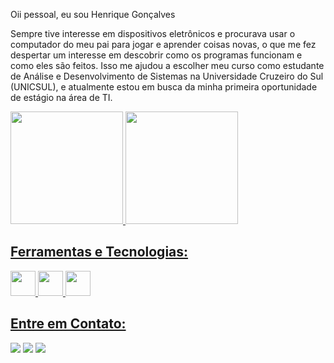 Oii pessoal, eu sou Henrique Gonçalves

Sempre tive interesse em dispositivos eletrônicos e procurava usar o computador do meu pai para jogar e aprender coisas novas, o que me fez despertar um interesse em descobrir como os programas funcionam e como eles são feitos. Isso me ajudou a escolher meu curso como estudante de Análise e Desenvolvimento de Sistemas na Universidade Cruzeiro do Sul (UNICSUL), e atualmente estou em busca da minha primeira oportunidade de estágio na área de TI.

<div>
<a href="https://github.com/ViniBulhoes">
<img loading="lazy" height="180em" src="https://github-readme-stats.vercel.app/api/top-langs/?username=ViniBulhoes&layout=compact&langs_count=7&theme=dracula"/>
<img loading="lazy" height="180em" src="https://github-readme-stats.vercel.app/api?username=ViniBulhoes&show_icons=true&theme=dracula&include_all_commits=true&count_private=true"/>
</div>

## Ferramentas e Tecnologias:

<img src="https://cdn.jsdelivr.net/gh/devicons/devicon@latest/icons/python/python-original.svg" width="40" height="40"/> <img src="https://cdn.jsdelivr.net/gh/devicons/devicon@latest/icons/html5/html5-original.svg" width="40" height="40"/> <img src="https://cdn.jsdelivr.net/gh/devicons/devicon@latest/icons/css3/css3-original.svg" width="40" height="40"/>

## Entre em Contato:
<div>
<a href="https://www.instagram.com/bulhoes_vini/" target="_blank"><img loading="lazy" src="https://img.shields.io/badge/-Instagram-%23E4405F?style=for-the-badge&logo=instagram&logoColor=white" target="_blank"></a>
<a href="www.linkedin.com/in/viniciusbulhoesporto" target="_blank"><img loading="lazy" src="https://img.shields.io/badge/-LinkedIn-%230077B5?style=for-the-badge&logo=linkedin&logoColor=white" target="_blank"></a>
<a href = "mailto:contato@vinibulhoesporto@gmail.com"><img loading="lazy" src="https://img.shields.io/badge/Gmail-D14836?style=for-the-badge&logo=gmail&logoColor=white" target="_blank"></a>
</div>

